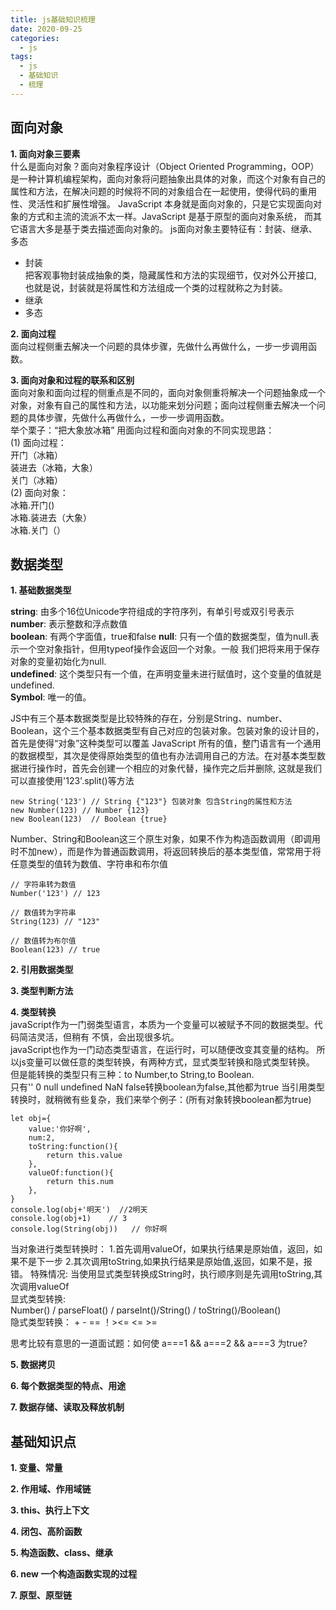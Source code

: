 ```yaml
---
title: js基础知识梳理
date: 2020-09-25
categories:
  - js
tags: 
  - js
  - 基础知识
  - 梳理
---
```




## 面向对象
**1. 面向对象三要素**  
    什么是面向对象？面向对象程序设计（Object Oriented Programming，OOP）是一种计算机编程架构，面向对象将问题抽象出具体的对象，而这个对象有自己的属性和方法，在解决问题的时候将不同的对象组合在一起使用，使得代码的重用性、灵活性和扩展性增强。
    JavaScript 本身就是面向对象的，只是它实现面向对象的方式和主流的流派不太一样。JavaScript 是基于原型的面向对象系统， 而其它语言大多是基于类去描述面向对象的。
    js面向对象主要特征有：封装、继承、多态  
+ 封装  
把客观事物封装成抽象的类，隐藏属性和方法的实现细节，仅对外公开接口, 也就是说，封装就是将属性和方法组成一个类的过程就称之为封装。
+ 继承
+ 多态

**2. 面向过程**  
    面向过程侧重去解决一个问题的具体步骤，先做什么再做什么，一步一步调用函数。

**3. 面向对象和过程的联系和区别**  
    面向对象和面向过程的侧重点是不同的，面向对象侧重将解决一个问题抽象成一个对象，对象有自己的属性和方法，以功能来划分问题；面向过程侧重去解决一个问题的具体步骤，先做什么再做什么，一步一步调用函数。    
    举个栗子：“把大象放冰箱” 用面向过程和面向对象的不同实现思路：  
    (1)  面向过程：  
        开门（冰箱）  
        装进去（冰箱，大象）  
        关门（冰箱）   
    (2)  面向对象：  
        冰箱.开门()    
        冰箱.装进去（大象）  
        冰箱.关门（）  


## 数据类型

**1. 基础数据类型**  

**string**:  由多个16位Unicode字符组成的字符序列，有单引号或双引号表示   
**number**:  表示整数和浮点数值  
**boolean**:  有两个字面值，true和false
**null**:  只有一个值的数据类型，值为null.表示一个空对象指针，但用typeof操作会返回一个对象。一般
我们把将来用于保存对象的变量初始化为null.  
**undefined**:  这个类型只有一个值，在声明变量未进行赋值时，这个变量的值就是undefined.  
**Symbol**:  唯一的值。


JS中有三个基本数据类型是比较特殊的存在，分别是String、number、Boolean，这个三个基本数据类型有自己对应的包装对象。包装对象的设计目的，首先是使得“对象”这种类型可以覆盖 JavaScript 所有的值，整门语言有一个通用的数据模型，其次是使得原始类型的值也有办法调用自己的方法。在对基本类型数据进行操作时，首先会创建一个相应的对象代替，操作完之后并删除, 这就是我们可以直接使用'123'.split()等方法  
```
new String('123') // String {"123"} 包装对象 包含String的属性和方法
new Number(123) // Number {123} 
new Boolean(123)  // Boolean {true} 
```
Number、String和Boolean这三个原生对象，如果不作为构造函数调用（即调用时不加new），而是作为普通函数调用，将返回转换后的基本类型值，常常用于将任意类型的值转为数值、字符串和布尔值
```
// 字符串转为数值
Number('123') // 123

// 数值转为字符串
String(123) // "123"

// 数值转为布尔值
Boolean(123) // true
```

**2. 引用数据类型**

**3. 类型判断方法**

**4. 类型转换**  
javaScript作为一门弱类型语言，本质为一个变量可以被赋予不同的数据类型。代码简洁灵活，但稍有
不慎，会出现很多坑。  
javaScript也作为一门动态类型语言，在运行时，可以随便改变其变量的结构。
所以js变量可以做任意的类型转换，有两种方式，显式类型转换和隐式类型转换。
但是能转换的类型只有三种：to Number,to String,to Boolean.  
只有'' 0 null undefined NaN false转换boolean为false,其他都为true
当引用类型转换时，就稍微有些复杂，我们来举个例子：(所有对象转换boolean都为true)

```
let obj={
    value:'你好啊',
    num:2,
    toString:function(){
        return this.value
    },
    valueOf:function(){
        return this.num
    },   
}
console.log(obj+'明天')  //2明天
console.log(obj+1)    // 3
console.log(String(obj))   // 你好啊

```
当对象进行类型转换时：
1.首先调用valueOf，如果执行结果是原始值，返回，如果不是下一步
2.其次调用toString,如果执行结果是原始值,返回，如果不是，报错。
特殊情况:
当使用显式类型转换成String时，执行顺序则是先调用toString,其次调用valueOf  
显式类型转换:  
Number() / parseFloat() / parseInt()/String() / toString()/Boolean()  
隐式类型转换：
\+ - == ！><= <= >=

思考比较有意思的一道面试题：如何使 a===1 && a===2 && a===3 为true?

**5. 数据拷贝**

**6. 每个数据类型的特点、用途**

**7. 数据存储、读取及释放机制**


## 基础知识点

**1. 变量、常量**

**2. 作用域、作用域链**

**3. this、执行上下文**

**4. 闭包、高阶函数**

**5. 构造函数、class、继承**

**6. new 一个构造函数实现的过程**

**7. 原型、原型链**



